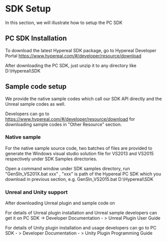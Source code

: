 # SDK Setup
In this section, we will illustrate how to setup the PC SDK

## PC SDK Installation

To download the latest Hypereal SDK package, go to Hypereal Developer Portal https://www.hypereal.com/#/developer/resource/download

After downloading the PC SDK, just unzip it to any directory like D:\Hypereal\SDK

## Sample code setup

We provide the native sample codes which call our SDK API directly and the Unreal sample codes as well.

Developers can go to https://www.hypereal.com/#/developer/resource/download for downloading sample codes in "Other Resource" section.

### Native sample 
For the native sample source code, two batches of files are provided to generate the Windows visual studio solution file for VS2013 and VS2015 respectively under SDK Samples directories.

Open a command window under SDK samples directory, run "GenSln_VS201X.bat xxx" , "xxx" is path of the Hypereal PC SDK which you download in previous section, 
e.g. GenSln_VS2015.bat D:\Hypereal\SDK

### Unreal and Unity support
After downloading Unreal plugin and sample code on 

For details of Unreal plugin installation and Unreal sample developers can get it on PC SDK -> Developer Documentation - > Unreal Plugin User Guide

For details of Unity plugin installation and usage developers can go to PC SDK - > Developer Documentation - > Unity Plugin Programming Guide


